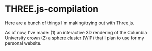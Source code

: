 # THREE.js-compilation
Here are a bunch of things I'm making/trying out with Three.js.

As of now, I've made:
  (1) an interactive 3D rendering of the Columbia University [crown](https://giftgiwa.github.io/THREE.js-compilation/Crown/)
  (2) a [sphere cluster](https://giftgiwa.github.io/THREE.js-compilation/Sphere/) (WIP) that I plan to use for my personal website.
